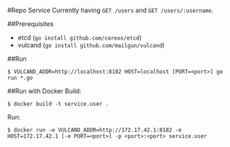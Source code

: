 #Repo Service
Currently having `GET /users` and `GET /users/:username`.

##Prerequisites
- etcd (`go install github.com/coreos/etcd`)
- vulcand (`go install github.com/mailgun/vulcand`)

##Run
```
$ VULCAND_ADDR=http://localhost:8182 HOST=localhost [PORT=<port>] go run *.go
```


##Run with Docker
Build:

```
$ docker build -t service.user .
```

Run:

```
$ docker run -e VULCAND_ADDR=http://172.17.42.1:8182 -e HOST=172.17.42.1 [-e PORT=<port>] -p <port>:<port> service.user
```
